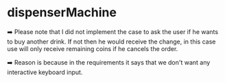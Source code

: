 # dispenserMachine


➡️ Please note that I did not implement the case to ask the user if he wants to buy another drink. 
    If not then he would receive the change, in this case use will only receive remaining coins if he cancels the order.
    
➡️ Reason is because in the requirements it says that we don't want any interactive keyboard input.
